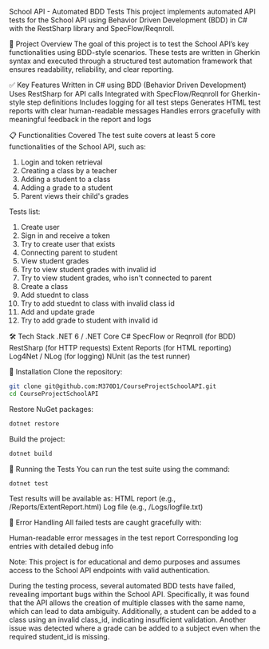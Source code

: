School API - Automated BDD Tests
This project implements automated API tests for the School API using Behavior Driven Development (BDD) in C# with the RestSharp library and SpecFlow/Reqnroll.

🧪 Project Overview
The goal of this project is to test the School API’s key functionalities using BDD-style scenarios. These tests are written in Gherkin syntax and executed through a structured test automation framework that ensures readability, reliability, and clear reporting.

✅ Key Features
Written in C# using BDD (Behavior Driven Development)
Uses RestSharp for API calls
Integrated with SpecFlow/Reqnroll for Gherkin-style step definitions
Includes logging for all test steps
Generates HTML test reports with clear human-readable messages
Handles errors gracefully with meaningful feedback in the report and logs

📋 Functionalities Covered
The test suite covers at least 5 core functionalities of the School API, such as:

1. Login and token retrieval
2. Creating a class by a teacher
3. Adding a student to a class
4. Adding a grade to a student
5. Parent views their child's grades

Tests list:

1. Create user
2. Sign in and receive a token
3. Try to create user that exists
4. Connecting parent to student
5. View student grades
6. Try to view student grades with invalid id
7. Try to view student grades, who isn't connected to parent
8. Create a class
9. Add stuednt to class
10. Try to add stuednt to class with invalid class id
11. Add and update grade
12. Try to add grade to student with invalid id

🛠️ Tech Stack
.NET 6 / .NET Core
C#
SpecFlow or Reqnroll (for BDD)
RestSharp (for HTTP requests)
Extent Reports (for HTML reporting)
Log4Net / NLog (for logging)
NUnit (as the test runner)

🧰 Installation
Clone the repository:
```bash
git clone git@github.com:M370D1/CourseProjectSchoolAPI.git
cd CourseProjectSchoolAPI
```
Restore NuGet packages:
```bash
dotnet restore
```
Build the project:
```bash
dotnet build
```
🚀 Running the Tests
You can run the test suite using the command:
```bash
dotnet test
```
Test results will be available as:
HTML report (e.g., /Reports/ExtentReport.html)
Log file (e.g., /Logs/logfile.txt)

🧾 Error Handling
All failed tests are caught gracefully with:

Human-readable error messages in the test report
Corresponding log entries with detailed debug info

Note: This project is for educational and demo purposes and assumes access to the School API endpoints with valid authentication.

   During the testing process, several automated BDD tests have failed, revealing important bugs within the School API. Specifically, it was found that the API allows the creation of multiple classes with the same name, which can lead to data ambiguity. Additionally, a student can be added to a class using an invalid class_id, indicating insufficient validation. Another issue was detected where a grade can be added to a subject even when the required student_id is missing.

